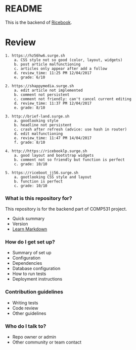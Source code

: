 # README #

This is the backend of [Ricebook](http://ricebook233.surge.sh).

# Review
  	1. https://hz56hw6.surge.sh
  		a. CSS style not so good (color, layout, widgets)
  		b. post article malfunctioning
  		c. articles only appear after add a follow
  		d. review_time: 11:25 PM 12/04/2017
  		e. grade: 6/10

  	2. https://shappymedia.surge.sh
  		a. edit article not implemented
  		b. comment not persistent
  		c. comment not friendly: can't cancel current editing
  		d. review_time: 11:37 PM 12/04/2017
  		e. grade: 8/10

  	3. http://brief-land.surge.sh
  		a. goodlooking style
  		b. headline not persistent
  		c. crash after refresh (advice: use hash in router)
  		d. edit malfunctioning
  		e. review_time: 11:47 PM 14/04/2017
  		f. grade: 8/10

  	4. http://https://ricebooklp.surge.sh
  		a. good layout and bootstrap widgets
  		b. comment not so friendly but function is perfect
  		c. grade: 10/10

  	5. https://riceboot_jj56.surge.sh
  		a. gootlooking CSS style and layout
  		b. function is perfect
  		c. grade: 10/10


### What is this repository for? ###

This repository is for the backend part of COMP531 project.
* Quick summary
* Version
* [Learn Markdown](https://bitbucket.org/tutorials/markdowndemo)

### How do I get set up? ###

* Summary of set up
* Configuration
* Dependencies
* Database configuration
* How to run tests
* Deployment instructions

### Contribution guidelines ###

* Writing tests
* Code review
* Other guidelines

### Who do I talk to? ###

* Repo owner or admin
* Other community or team contact
